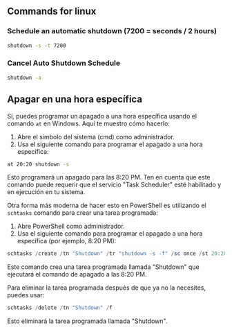 ## Commands for linux

### Schedule an automatic shutdown (7200 = seconds / 2 hours)

```bash
shutdown -s -t 7200
```

### Cancel Auto Shutdown Schedule

```bash
shutdown -a
```

## Apagar en una hora específica

Sí, puedes programar un apagado a una hora específica usando el comando `at` en Windows. Aquí te muestro cómo hacerlo:

1. Abre el símbolo del sistema (cmd) como administrador.
2. Usa el siguiente comando para programar el apagado a una hora específica:

```bash
at 20:20 shutdown -s
```

Esto programará un apagado para las 8:20 PM. Ten en cuenta que este comando puede requerir que el servicio "Task Scheduler" esté habilitado y en ejecución en tu sistema.

Otra forma más moderna de hacer esto en PowerShell es utilizando el `schtasks` comando para crear una tarea programada:

1. Abre PowerShell como administrador.
2. Usa el siguiente comando para programar el apagado a una hora específica (por ejemplo, 8:20 PM):

```powershell
schtasks /create /tn "Shutdown" /tr "shutdown -s -f" /sc once /st 20:20
```

Este comando crea una tarea programada llamada "Shutdown" que ejecutará el comando de apagado a las 8:20 PM.

Para eliminar la tarea programada después de que ya no la necesites, puedes usar:

```powershell
schtasks /delete /tn "Shutdown" /f
```

Esto eliminará la tarea programada llamada "Shutdown".
